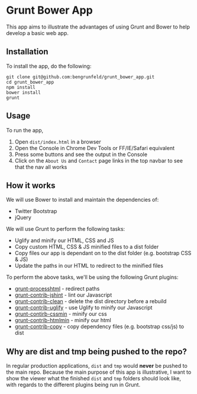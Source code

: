 # Grunt Bower App

This app aims to illustrate the advantages of using Grunt and Bower to help develop a basic web app.

## Installation

To install the app, do the following:

    git clone git@github.com:bengrunfeld/grunt_bower_app.git
    cd grunt_bower_app
    npm install
    bower install
    grunt

## Usage

To run the app, 

1. Open `dist/index.html` in a browser
2. Open the Console in Chrome Dev Tools or FF/IE/Safari equivalent  
3. Press some buttons and see the output in the Console
4. Click on the `About Us` and `Contact` page links in the top navbar to see that the nav all works 

## How it works

We will use Bower to install and maintain the dependencies of:

* Twitter Bootstrap
* jQuery 

We will use Grunt to perform the following tasks:

* Uglify and minify our HTML, CSS and JS
* Copy custom HTML, CSS & JS minified files to a dist folder
* Copy files our app is dependant on to the dist folder (e.g. bootstrap CSS & JS)
* Update the paths in our HTML to redirect to the minified files

To perform the above tasks, we'll be using the following Grunt plugins:

* [grunt-processhtml](https://www.npmjs.com/package/grunt-processhtml) - redirect paths
* [grunt-contrib-jshint](https://www.npmjs.com/package/grunt-contrib-jshint) - lint our Javascript
* [grunt-contrib-clean](https://www.npmjs.com/package/grunt-contrib-clean) - delete the dist directory before a rebuild
* [grunt-contrib-uglify](https://www.npmjs.com/package/grunt-contrib-uglify) - use Uglify to minify our Javascript
* [grunt-contirb-cssmin](https://www.npmjs.com/package/grunt-contrib-cssmin) - minify our css
* [grunt-contrib-htmlmin](https://www.npmjs.com/package/grunt-contrib-htmlmin) - minify our html
* [grunt-contrib-copy](https://www.npmjs.com/package/grunt-contrib-copy) - copy dependency files (e.g. bootstrap css/js) to dist 


## Why are dist and tmp being pushed to the repo?

In regular production applications, `dist` and `tmp` would **never** be pushed to the main repo. Because the main purpose of this app is illustrative, I want to show the viewer what the finished `dist` and `tmp` folders should look like, with regards to the different plugins being run in Grunt.
